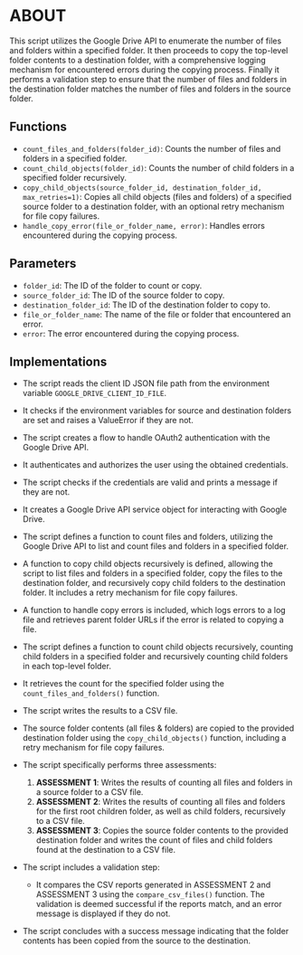 # ABOUT

This script utilizes the Google Drive API to enumerate the number of files and folders within a specified folder. It then proceeds to copy the top-level folder contents to a destination folder, with a comprehensive logging mechanism for encountered errors during the copying process. Finally it performs a validation step to ensure that the number of files and folders in the destination folder matches the number of files and folders in the source folder.

## Functions

- `count_files_and_folders(folder_id)`: Counts the number of files and folders in a specified folder.
- `count_child_objects(folder_id)`: Counts the number of child folders in a specified folder recursively.
- `copy_child_objects(source_folder_id, destination_folder_id, max_retries=1)`: Copies all child objects (files and folders) of a specified source folder to a destination folder, with an optional retry mechanism for file copy failures.
- `handle_copy_error(file_or_folder_name, error)`: Handles errors encountered during the copying process.

## Parameters

- `folder_id`: The ID of the folder to count or copy.
- `source_folder_id`: The ID of the source folder to copy.
- `destination_folder_id`: The ID of the destination folder to copy to.
- `file_or_folder_name`: The name of the file or folder that encountered an error.
- `error`: The error encountered during the copying process.

## Implementations

- The script reads the client ID JSON file path from the environment variable `GOOGLE_DRIVE_CLIENT_ID_FILE`.
- It checks if the environment variables for source and destination folders are set and raises a ValueError if they are not.
- The script creates a flow to handle OAuth2 authentication with the Google Drive API.
- It authenticates and authorizes the user using the obtained credentials.
- The script checks if the credentials are valid and prints a message if they are not.
- It creates a Google Drive API service object for interacting with Google Drive.
- The script defines a function to count files and folders, utilizing the Google Drive API to list and count files and folders in a specified folder.
- A function to copy child objects recursively is defined, allowing the script to list files and folders in a specified folder, copy the files to the destination folder, and recursively copy child folders to the destination folder. It includes a retry mechanism for file copy failures.
- A function to handle copy errors is included, which logs errors to a log file and retrieves parent folder URLs if the error is related to copying a file.
- The script defines a function to count child objects recursively, counting child folders in a specified folder and recursively counting child folders in each top-level folder.
- It retrieves the count for the specified folder using the `count_files_and_folders()` function.
- The script writes the results to a CSV file.
- The source folder contents (all files & folders) are copied to the provided destination folder using the `copy_child_objects()` function, including a retry mechanism for file copy failures.

- The script specifically performs three assessments:
  1. **ASSESSMENT 1**: Writes the results of counting all files and folders in a source folder to a CSV file.
  2. **ASSESSMENT 2**: Writes the results of counting all files and folders for the first root children folder, as well as child folders, recursively to a CSV file.
  3. **ASSESSMENT 3**: Copies the source folder contents to the provided destination folder and writes the count of files and child folders found at the destination to a CSV file.

- The script includes a validation step:
  - It compares the CSV reports generated in ASSESSMENT 2 and ASSESSMENT 3 using the `compare_csv_files()` function. The validation is deemed successful if the reports match, and an error message is displayed if they do not.

- The script concludes with a success message indicating that the folder contents has been copied from the source to the destination.
